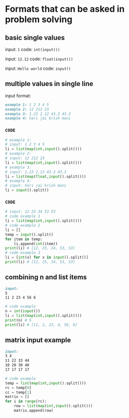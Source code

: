 # Formats that can be asked in problem solving

## basic single values

input: `1`
code: `int(input())`

input: `12.12`
code: `float(input())`

input: `Hello world`
code: `input()`

## multiple values in single line

input format:

```md
example 1: 1 2 3 4 5
example 2: 12 212 23
example 3: 1.23 2.12 43.3 43.3
example 4: hari jai krish mani   
```

### `CODE`

```python
# example 1:
# input: 1 2 3 4 5
li = list(map(int,input().split()))
# example 2: 
# input: 12 212 23
li = list(map(int,input().split()))
# example 3: 
# input: 1.23 2.12 43.3 43.3
li = list(map(float,input().split()))
# example 4:
# input: hari jai krish mani   
li = input().split()
```

### `CODE`

```python
# input: 12 23 34 53 53
# code example 1
li = list(map(int,input().split()))
# code example 2
li = []
temp = input().split()
for item in temp:
    li.append(int(item))
print(li) # [12, 23, 34, 53, 53]
# code example 3
li = [int(x) for x in input().split()]
print(li) # [12, 23, 34, 53, 53]
```

## combining n and list items

```md
input: 
5
11 2 23 4 56 6
```

```python
# code example
n = int(input())
li = list(map(int,input().split()))
print(n) # 5
print(li) # [11, 2, 23, 4, 56, 6]
```

## matrix input example

```md
input:
3 4
11 22 33 44
10 20 30 40
17 17 17 17 
```

```python
# code example
temp = list(map(int,input().split()))
rc = temp[0]
cc = temp[1]
matrix = []
for i in range(rc):
    row = list(map(int,input().split()))
    matrix.append(row)
```

